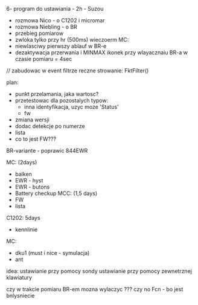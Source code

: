 6- program do ustawiania - 2h - Suzou
- rozmowa Nico - o C1202 i micromar
- rozmowa Niebling - o BR
- przebieg pomiarow
- zwloka tylko przy hr (500ms)
wieczoerm MC:
- niewlasciwy pierwszy ablauf w BR-e
- dezaktywacja przerwania i MINMAX ikonek przy wlayacznaiu BR-a w czasie pomiaru = 4sec

// zabudowac w event filtrze reczne strowanie: FktFilter()

plan:
- punkt przelamania, jaka wartosc?
- przetestowac dla pozostalych typow:
	- inna identyfikacja, uzyc moze 'Status'
	- fw
- zmiana wersji
- dodac detekcje po numerze
- lista 
- co to jest FW???

BR-variante - poprawic
844EWR

MC: (2days)
- balken
- EWR - hyst
- EWR - butons
- Battery checkup
MCC: (1,5 days)
- FW
- lista

C1202: 5days
- kennlinie

MC:
- dku1 (must i nice - symulacja)
- ant



idea:
ustawianie przy pomocy sondy
ustawianie przy pomocy zewnetrznej klawiatury


czy w trakcie pomiaru BR-em mozna wylaczyc ??? czy no Fcn - bo jest bnlysniecie
